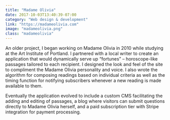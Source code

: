 ```yaml
---
title: "Madame Olivia"
date: 2017-10-03T13:40:39-07:00
category: "Web design & development"
link: "https://madameolivia.com"
image: "madameolivia.png"
class: "madameolivia"
---
```


An older project, I began working on Madame Olivia in 2010 while studying at
the Art Institute of Portland. I partnered with a local writer to create an
application that would dynamically serve up “fortunes” – horoscope-like
passages tailored to each recipient. I designed the look and feel of the site
to compliment the Madame Olivia personality and voice. I also wrote the
algorithm for composing readings based on individual criteria as well as the
timing function for notifying subscribers whenever a new reading is made
available to them.

Eventually the application evolved to include a custom CMS facilitating the
adding and editing of passages, a blog where visitors can submit questions
directly to Madame Olivia herself, and a paid subscription tier with Stripe
integration for payment processing.
